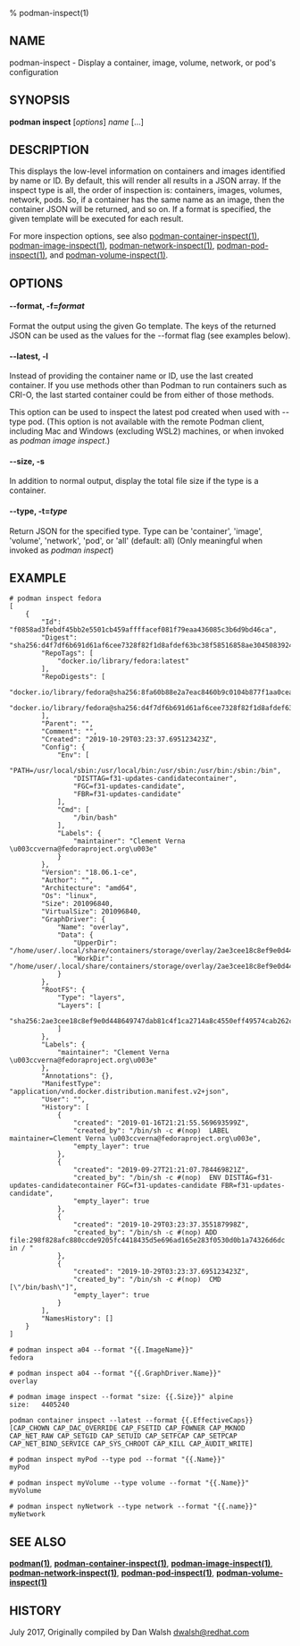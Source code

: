 % podman-inspect(1)

## NAME
podman\-inspect - Display a container, image, volume, network, or pod's configuration

## SYNOPSIS
**podman inspect** [*options*] *name* [...]

## DESCRIPTION

This displays the low-level information on containers and images identified by name or ID. By default, this will render
all results in a JSON array. If the inspect type is all, the order of inspection is: containers, images, volumes, network, pods.
 So, if a container has the same name as an image, then the container JSON will be returned, and so on.
 If a format is specified, the given template will be executed for each result.

For more inspection options, see also
[podman-container-inspect(1)](podman-container-inspect.1.md),
[podman-image-inspect(1)](podman-image-inspect.1.md),
[podman-network-inspect(1)](podman-network-inspect.1.md),
[podman-pod-inspect(1)](podman-pod-inspect.1.md), and
[podman-volume-inspect(1)](podman-volume-inspect.1.md).

## OPTIONS

#### **--format**, **-f**=*format*

Format the output using the given Go template.
The keys of the returned JSON can be used as the values for the --format flag (see examples below).

#### **--latest**, **-l**

Instead of providing the container name or ID, use the last created container. If you use methods other than Podman
to run containers such as CRI-O, the last started container could be from either of those methods.

This option can be used to inspect the latest pod created when used with --type pod. (This option is not available with the remote Podman client, including Mac and Windows (excluding WSL2) machines, or when invoked as *podman image inspect*.)

#### **--size**, **-s**

In addition to normal output, display the total file size if the type is a container.

#### **--type**, **-t**=*type*

Return JSON for the specified type.  Type can be 'container', 'image', 'volume', 'network', 'pod', or 'all' (default: all)
(Only meaningful when invoked as *podman inspect*)

## EXAMPLE

```
# podman inspect fedora
[
    {
        "Id": "f0858ad3febdf45bb2e5501cb459affffacef081f79eaa436085c3b6d9bd46ca",
        "Digest": "sha256:d4f7df6b691d61af6cee7328f82f1d8afdef63bc38f58516858ae3045083924a",
        "RepoTags": [
            "docker.io/library/fedora:latest"
        ],
        "RepoDigests": [
            "docker.io/library/fedora@sha256:8fa60b88e2a7eac8460b9c0104b877f1aa0cea7fbc03c701b7e545dacccfb433",
            "docker.io/library/fedora@sha256:d4f7df6b691d61af6cee7328f82f1d8afdef63bc38f58516858ae3045083924a"
        ],
        "Parent": "",
        "Comment": "",
        "Created": "2019-10-29T03:23:37.695123423Z",
        "Config": {
            "Env": [
                "PATH=/usr/local/sbin:/usr/local/bin:/usr/sbin:/usr/bin:/sbin:/bin",
                "DISTTAG=f31-updates-candidatecontainer",
                "FGC=f31-updates-candidate",
                "FBR=f31-updates-candidate"
            ],
            "Cmd": [
                "/bin/bash"
            ],
            "Labels": {
                "maintainer": "Clement Verna \u003ccverna@fedoraproject.org\u003e"
            }
        },
        "Version": "18.06.1-ce",
        "Author": "",
        "Architecture": "amd64",
        "Os": "linux",
        "Size": 201096840,
        "VirtualSize": 201096840,
        "GraphDriver": {
            "Name": "overlay",
            "Data": {
                "UpperDir": "/home/user/.local/share/containers/storage/overlay/2ae3cee18c8ef9e0d448649747dab81c4f1ca2714a8c4550eff49574cab262c9/diff",
                "WorkDir": "/home/user/.local/share/containers/storage/overlay/2ae3cee18c8ef9e0d448649747dab81c4f1ca2714a8c4550eff49574cab262c9/work"
            }
        },
        "RootFS": {
            "Type": "layers",
            "Layers": [
                "sha256:2ae3cee18c8ef9e0d448649747dab81c4f1ca2714a8c4550eff49574cab262c9"
            ]
        },
        "Labels": {
            "maintainer": "Clement Verna \u003ccverna@fedoraproject.org\u003e"
        },
        "Annotations": {},
        "ManifestType": "application/vnd.docker.distribution.manifest.v2+json",
        "User": "",
        "History": [
            {
                "created": "2019-01-16T21:21:55.569693599Z",
                "created_by": "/bin/sh -c #(nop)  LABEL maintainer=Clement Verna \u003ccverna@fedoraproject.org\u003e",
                "empty_layer": true
            },
            {
                "created": "2019-09-27T21:21:07.784469821Z",
                "created_by": "/bin/sh -c #(nop)  ENV DISTTAG=f31-updates-candidatecontainer FGC=f31-updates-candidate FBR=f31-updates-candidate",
                "empty_layer": true
            },
            {
                "created": "2019-10-29T03:23:37.355187998Z",
                "created_by": "/bin/sh -c #(nop) ADD file:298f828afc880ccde9205fc4418435d5e696ad165e283f0530d0b1a74326d6dc in / "
            },
            {
                "created": "2019-10-29T03:23:37.695123423Z",
                "created_by": "/bin/sh -c #(nop)  CMD [\"/bin/bash\"]",
                "empty_layer": true
            }
        ],
        "NamesHistory": []
    }
]
```

```
# podman inspect a04 --format "{{.ImageName}}"
fedora
```

```
# podman inspect a04 --format "{{.GraphDriver.Name}}"
overlay
```

```
# podman image inspect --format "size: {{.Size}}" alpine
size:   4405240
```

```
podman container inspect --latest --format {{.EffectiveCaps}}
[CAP_CHOWN CAP_DAC_OVERRIDE CAP_FSETID CAP_FOWNER CAP_MKNOD CAP_NET_RAW CAP_SETGID CAP_SETUID CAP_SETFCAP CAP_SETPCAP CAP_NET_BIND_SERVICE CAP_SYS_CHROOT CAP_KILL CAP_AUDIT_WRITE]
```

```
# podman inspect myPod --type pod --format "{{.Name}}"
myPod
```
```
# podman inspect myVolume --type volume --format "{{.Name}}"
myVolume
```

```
# podman inspect nyNetwork --type network --format "{{.name}}"
myNetwork
```

## SEE ALSO
**[podman(1)](podman.1.md)**, **[podman-container-inspect(1)](podman-container-inspect.1.md)**, **[podman-image-inspect(1)](podman-image-inspect.1.md)**, **[podman-network-inspect(1)](podman-network-inspect.1.md)**, **[podman-pod-inspect(1)](podman-pod-inspect.1.md)**, **[podman-volume-inspect(1)](podman-volume-inspect.1.md)**

## HISTORY
July 2017, Originally compiled by Dan Walsh <dwalsh@redhat.com>
